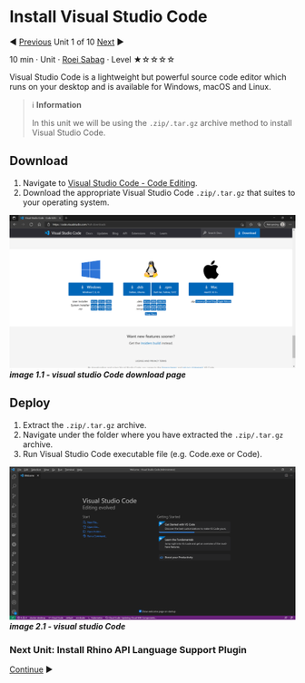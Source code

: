 # Install Visual Studio Code

:arrow_backward: [Previous](./00.Module.md) Unit 1 of 10 [Next](./02.InstallRhinoLanguageExtension.md) :arrow_forward:

10 min · Unit · [Roei Sabag](https://www.linkedin.com/in/roei-sabag-247aa18/) · Level ★☆☆☆☆

Visual Studio Code is a lightweight but powerful source code editor which runs on your desktop and is available for Windows, macOS and Linux.  

> :information_source: **Information**  
>  
> In this unit we will be using the `.zip/.tar.gz` archive method to install Visual Studio Code.
  
## Download

1. Navigate to [Visual Studio Code - Code Editing](https://code.visualstudio.com/#alt-downloads).  
2. Download the appropriate Visual Studio Code `.zip/.tar.gz` that suites to your operating system.  

![image 1.1 - visual studio Code download page](./Images/m01u01_1.png)  
_**image 1.1 - visual studio Code download page**_

## Deploy

1. Extract the `.zip/.tar.gz` archive.
2. Navigate under the folder where you have extracted the `.zip/.tar.gz` archive.
3. Run Visual Studio Code executable file (e.g. Code.exe or Code).  

![image 2.1 - visual studio Code](./Images/m01u01_2.png)  
_**image 2.1 - visual studio Code**_

### Next Unit: Install Rhino API Language Support Plugin

[Continue](./02.InstallRhinoLanguageExtension.md) :arrow_forward:
